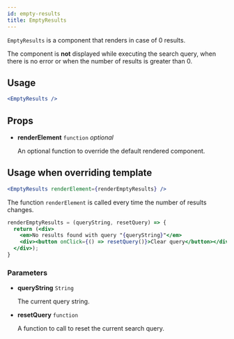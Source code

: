 ```yaml
---
id: empty-results
title: EmptyResults
---
```


`EmptyResults` is a component that renders in case of 0 results.

The component is **not** displayed while executing the search query, when there is no error or when the number of
results is greater than 0.

## Usage

```jsx
<EmptyResults />
```

## Props

* **renderElement** `function` *optional*

  An optional function to override the default rendered component.

## Usage when overriding template

```jsx
<EmptyResults renderElement={renderEmptyResults} />
```

The function `renderElement` is called every time the number of results changes.

```jsx
renderEmptyResults = (queryString, resetQuery) => {
  return (<div>
    <em>No results found with query "{queryString}"</em>
    <div><button onClick={() => resetQuery()}>Clear query</button></div>
  </div>);
}
```

### Parameters

* **queryString** `String`

  The current query string.

* **resetQuery** `function`

  A function to call to reset the current search query.
